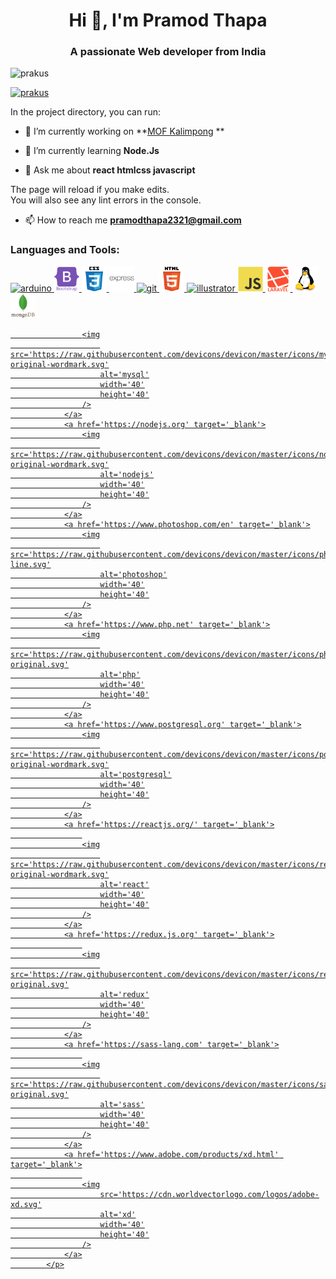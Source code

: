 <h1 align="center">Hi 👋, I'm Pramod Thapa</h1>
<h3 align="center">A passionate Web developer from India</h3>

<p align="left"> <img src="https://komarev.com/ghpvc/?username=prakus&label=Profile%20views&color=0e75b6&style=flat" alt="prakus" /> </p>

<p align="left"> <a href="https://github.com/ryo-ma/github-profile-trophy"><img src="https://github-profile-trophy.vercel.app/?username=prakus" alt="prakus" /></a> </p>

In the project directory, you can run:

- 🔭 I’m currently working on **<a href="https://prakus-mof.vercel.app/">MOF Kalimpong</a> **

- 🌱 I’m currently learning **Node.Js**

- 💬 Ask me about **react htmlcss javascript**

The page will reload if you make edits.\
You will also see any lint errors in the console.

- 📫 How to reach me **pramodthapa2321@gmail.com**

<h3 align='left'>Languages and Tools:</h3>
			<p align='left'>
				<a href='https://www.arduino.cc/' target='_blank'>
					<img
						src='https://cdn.worldvectorlogo.com/logos/arduino-1.svg'
						alt='arduino'
						width='40'
						height='40'
					/>
				</a>
				<a href='https://getbootstrap.com' target='_blank'>
					<img
						src='https://raw.githubusercontent.com/devicons/devicon/master/icons/bootstrap/bootstrap-plain-wordmark.svg'
						alt='bootstrap'
						width='40'
						height='40'
					/>
				</a>
				<a href='https://www.w3schools.com/css/' target='_blank'>
					<img
						src='https://raw.githubusercontent.com/devicons/devicon/master/icons/css3/css3-original-wordmark.svg'
						alt='css3'
						width='40'
						height='40'
					/>
				</a>
				<a href='https://expressjs.com' target='_blank'>
					<img
						src='https://raw.githubusercontent.com/devicons/devicon/master/icons/express/express-original-wordmark.svg'
						alt='express'
						width='40'
						height='40'
					/>
				</a>
				<a href='https://git-scm.com/' target='_blank'>
					<img
						src='https://www.vectorlogo.zone/logos/git-scm/git-scm-icon.svg'
						alt='git'
						width='40'
						height='40'
					/>
				</a>
				<a href='https://www.w3.org/html/' target='_blank'>
					<img
						src='https://raw.githubusercontent.com/devicons/devicon/master/icons/html5/html5-original-wordmark.svg'
						alt='html5'
						width='40'
						height='40'
					/>
				</a>
				<a
					href='https://www.adobe.com/in/products/illustrator.html'
					target='_blank'>
					<img
						src='https://www.vectorlogo.zone/logos/adobe_illustrator/adobe_illustrator-icon.svg'
						alt='illustrator'
						width='40'
						height='40'
					/>
				</a>
				<a
					href='https://developer.mozilla.org/en-US/docs/Web/JavaScript'
					target='_blank'>
					<img
						src='https://raw.githubusercontent.com/devicons/devicon/master/icons/javascript/javascript-original.svg'
						alt='javascript'
						width='40'
						height='40'
					/>
				</a>
				<a href='https://laravel.com/' target='_blank'>
					<img
						src='https://raw.githubusercontent.com/devicons/devicon/master/icons/laravel/laravel-plain-wordmark.svg'
						alt='laravel'
						width='40'
						height='40'
					/>
				</a>
				<a href='https://www.linux.org/' target='_blank'>
					<img
						src='https://raw.githubusercontent.com/devicons/devicon/master/icons/linux/linux-original.svg'
						alt='linux'
						width='40'
						height='40'
					/>
				</a>
				<a href='https://www.mongodb.com/' target='_blank'>
					<img
						src='https://raw.githubusercontent.com/devicons/devicon/master/icons/mongodb/mongodb-original-wordmark.svg'
						alt='mongodb'
						width='40'
						height='40'
					/>
				</a>
				<a href='https://www.mysql.com/' target='_blank'>
					
					<img
						src='https://raw.githubusercontent.com/devicons/devicon/master/icons/mysql/mysql-original-wordmark.svg'
						alt='mysql'
						width='40'
						height='40'
					/>
				</a>
				<a href='https://nodejs.org' target='_blank'>
					<img
						src='https://raw.githubusercontent.com/devicons/devicon/master/icons/nodejs/nodejs-original-wordmark.svg'
						alt='nodejs'
						width='40'
						height='40'
					/>
				</a>
				<a href='https://www.photoshop.com/en' target='_blank'>
					<img
						src='https://raw.githubusercontent.com/devicons/devicon/master/icons/photoshop/photoshop-line.svg'
						alt='photoshop'
						width='40'
						height='40'
					/>
				</a>
				<a href='https://www.php.net' target='_blank'>
					<img
						src='https://raw.githubusercontent.com/devicons/devicon/master/icons/php/php-original.svg'
						alt='php'
						width='40'
						height='40'
					/>
				</a>
				<a href='https://www.postgresql.org' target='_blank'>
					<img
						src='https://raw.githubusercontent.com/devicons/devicon/master/icons/postgresql/postgresql-original-wordmark.svg'
						alt='postgresql'
						width='40'
						height='40'
					/>
				</a>
				<a href='https://reactjs.org/' target='_blank'>
					
					<img
						src='https://raw.githubusercontent.com/devicons/devicon/master/icons/react/react-original-wordmark.svg'
						alt='react'
						width='40'
						height='40'
					/>
				</a>
				<a href='https://redux.js.org' target='_blank'>
					
					<img
						src='https://raw.githubusercontent.com/devicons/devicon/master/icons/redux/redux-original.svg'
						alt='redux'
						width='40'
						height='40'
					/>
				</a>
				<a href='https://sass-lang.com' target='_blank'>
					
					<img
						src='https://raw.githubusercontent.com/devicons/devicon/master/icons/sass/sass-original.svg'
						alt='sass'
						width='40'
						height='40'
					/>
				</a>
				<a href='https://www.adobe.com/products/xd.html' target='_blank'>
					
					<img
						src='https://cdn.worldvectorlogo.com/logos/adobe-xd.svg'
						alt='xd'
						width='40'
						height='40'
					/>
				</a>
			</p>
